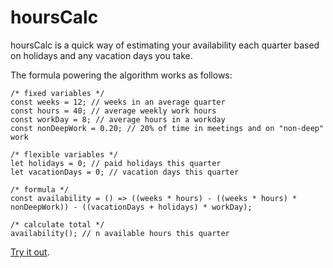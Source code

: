 # hoursCalc

hoursCalc is a quick way of estimating your availability each quarter based on holidays and any vacation days you take.

The formula powering the algorithm works as follows:

```
/* fixed variables */
const weeks = 12; // weeks in an average quarter
const hours = 40; // average weekly work hours
const workDay = 8; // average hours in a workday
const nonDeepWork = 0.20; // 20% of time in meetings and on "non-deep" work

/* flexible variables */
let holidays = 0; // paid holidays this quarter
let vacationDays = 0; // vacation days this quarter

/* formula */
const availability = () => ((weeks * hours) - ((weeks * hours) * nonDeepWork)) - ((vacationDays + holidays) * workDay);

/* calculate total */
availability(); // n available hours this quarter
```

[Try it out](https://ckark.github.io/hoursCalc/).
